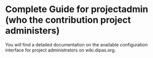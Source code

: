 # Complete Guide for projectadmin (who the contribution project administers)

You will find a detailed documentation on the available configuration interface for project administrators on wiki.dipas.org.
